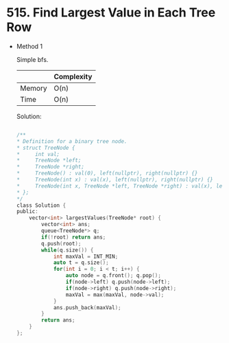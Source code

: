 # 515. Find Largest Value in Each Tree Row
- Method 1

    Simple bfs. 

    | |   Complexity  |
    | ----------- | ----------- | 
    |  Memory     | O(n) | 
    |      Time       |  O(n) | 


    Solution:

    ``` h

    /**
    * Definition for a binary tree node.
    * struct TreeNode {
    *     int val;
    *     TreeNode *left;
    *     TreeNode *right;
    *     TreeNode() : val(0), left(nullptr), right(nullptr) {}
    *     TreeNode(int x) : val(x), left(nullptr), right(nullptr) {}
    *     TreeNode(int x, TreeNode *left, TreeNode *right) : val(x), left(left), right(right) {}
    * };
    */
    class Solution {
    public:
        vector<int> largestValues(TreeNode* root) {
            vector<int> ans;
            queue<TreeNode*> q;
            if(!root) return ans;
            q.push(root);
            while(q.size()) {
                int maxVal = INT_MIN;
                auto t = q.size();
                for(int i = 0; i < t; i++) {
                    auto node = q.front(); q.pop();
                    if(node->left) q.push(node->left);
                    if(node->right) q.push(node->right);
                    maxVal = max(maxVal, node->val);
                }
                ans.push_back(maxVal);
            }
            return ans;
        }
    };

    ```

<!-- - Method 2

    This is another method.

    | |   Complexity  |
    | ----------- | ----------- | 
    |  Memory     | O(n) | 
    |      Time       |  O(n) | 


    Solution:

    ``` h



    ```

- Additional Knowledge:
       
    Here are some additional knowledge.



<br> -->